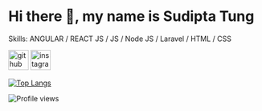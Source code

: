 

# Hi there 👋, my name is Sudipta Tung

Skills: ANGULAR / REACT JS / JS / Node JS / Laravel / HTML / CSS



[<img src='https://cdn.jsdelivr.net/npm/simple-icons@3.0.1/icons/github.svg' alt='github' height='40'>](https://github.com/sudipta-Tung99)  [<img src='https://cdn.jsdelivr.net/npm/simple-icons@3.0.1/icons/instagram.svg' alt='instagram' height='40'>](https://www.instagram.com/sudipta_tung.99/)  

[![Top Langs](https://github-readme-stats.vercel.app/api/top-langs/?username=sudipta-Tung99)](https://github.com/anuraghazra/github-readme-stats)

![Profile views](https://gpvc.arturio.dev/sudipta-Tung99)  
